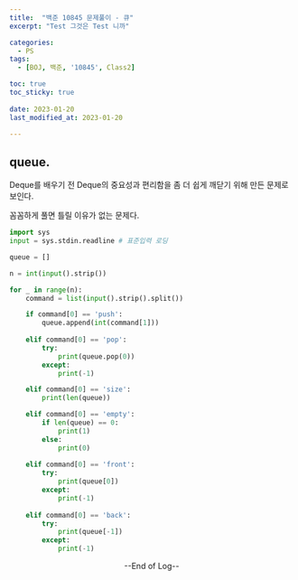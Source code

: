 ```yaml
---
title:  "백준 10845 문제풀이 - 큐" 
excerpt: "Test 그것은 Test 니까"

categories:
  - PS
tags:
  - [BOJ, 백준, '10845', Class2]

toc: true
toc_sticky: true
 
date: 2023-01-20
last_modified_at: 2023-01-20

---
```


## queue.

Deque를 배우기 전 Deque의 중요성과 편리함을 좀 더 쉽게 깨닫기 위해 만든 문제로 보인다.

꼼꼼하게 풀면 틀릴 이유가 없는 문제다.

```python
import sys
input = sys.stdin.readline # 표준입력 로딩

queue = []

n = int(input().strip())

for _ in range(n):
    command = list(input().strip().split())

    if command[0] == 'push':
        queue.append(int(command[1]))
    
    elif command[0] == 'pop':
        try:
            print(queue.pop(0))
        except:
            print(-1)

    elif command[0] == 'size':
        print(len(queue))

    elif command[0] == 'empty':
        if len(queue) == 0:
            print(1)
        else:
            print(0)
    
    elif command[0] == 'front':
        try:
            print(queue[0])
        except:
            print(-1)
    
    elif command[0] == 'back':
        try:
            print(queue[-1])
        except:
            print(-1)
```



<center> --End of Log-- </center>

